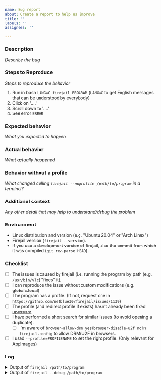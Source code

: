 ```yaml
---
name: Bug report
about: Create a report to help us improve
title: ''
labels: ''
assignees: ''

---
```


### Description

_Describe the bug_

### Steps to Reproduce

_Steps to reproduce the behavior_

1. Run in bash `LANG=C firejail PROGRAM` (`LANG=C` to get English messages that can be understood by everybody)
2. Click on '....'
3. Scroll down to '....'
4. See error `ERROR`

### Expected behavior

_What you expected to happen_

### Actual behavior

_What actually happened_

### Behavior without a profile

_What changed calling `firejail --noprofile /path/to/program` in a terminal?_

### Additional context

_Any other detail that may help to understand/debug the problem_

### Environment

- Linux distribution and version (e.g. "Ubuntu 20.04" or "Arch Linux")
- Firejail version (`firejail --version`).
- If you use a development version of firejail, also the commit from which it was compiled (`git rev-parse HEAD`).

### Checklist

- [ ] The issues is caused by firejail (i.e. running the program by path (e.g. `/usr/bin/vlc`) "fixes" it).
- [ ] I can reproduce the issue without custom modifications (e.g. globals.local).
- [ ] The program has a profile. (If not, request one in `https://github.com/netblue30/firejail/issues/1139`)
- [ ] The profile (and redirect profile if exists) hasn't already been fixed [upstream](https://github.com/netblue30/firejail/tree/master/etc).
- [ ] I have performed a short search for similar issues (to avoid opening a duplicate).
  - [ ] I'm aware of `browser-allow-drm yes`/`browser-disable-u2f no` in `firejail.config` to allow DRM/U2F in browsers.
- [ ] I used `--profile=PROFILENAME` to set the right profile. (Only relevant for AppImages)

### Log

<details>
<summary>Output of <code>firejail /path/to/program</code></summary>
<p>

```
output goes here
```

</p>
</details>

<details>
<summary>Output of <code>firejail --debug /path/to/program</code></summary>
<p>

```
output goes here
```

</p>
</details>

